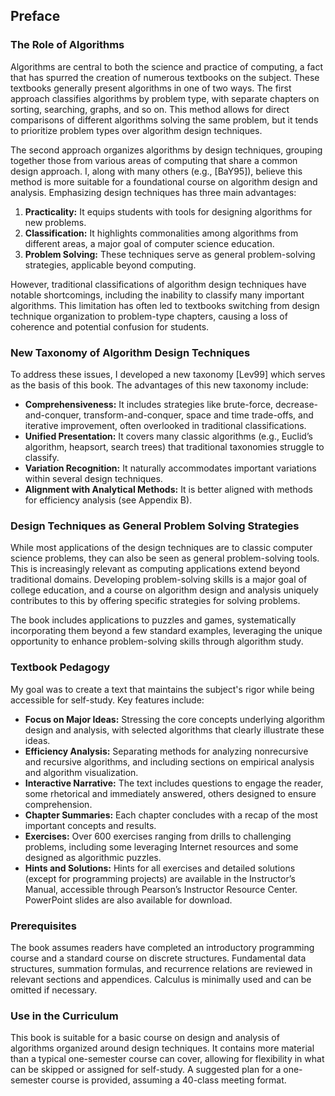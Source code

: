 ## Preface

### The Role of Algorithms

Algorithms are central to both the science and practice of computing, a fact that has spurred the creation of numerous textbooks on the subject. These textbooks generally present algorithms in one of two ways. The first approach classifies algorithms by problem type, with separate chapters on sorting, searching, graphs, and so on. This method allows for direct comparisons of different algorithms solving the same problem, but it tends to prioritize problem types over algorithm design techniques.

The second approach organizes algorithms by design techniques, grouping together those from various areas of computing that share a common design approach. I, along with many others (e.g., [BaY95]), believe this method is more suitable for a foundational course on algorithm design and analysis. Emphasizing design techniques has three main advantages: 

1. **Practicality:** It equips students with tools for designing algorithms for new problems.
2. **Classification:** It highlights commonalities among algorithms from different areas, a major goal of computer science education.
3. **Problem Solving:** These techniques serve as general problem-solving strategies, applicable beyond computing.

However, traditional classifications of algorithm design techniques have notable shortcomings, including the inability to classify many important algorithms. This limitation has often led to textbooks switching from design technique organization to problem-type chapters, causing a loss of coherence and potential confusion for students.

### New Taxonomy of Algorithm Design Techniques

To address these issues, I developed a new taxonomy [Lev99] which serves as the basis of this book. The advantages of this new taxonomy include:

- **Comprehensiveness:** It includes strategies like brute-force, decrease-and-conquer, transform-and-conquer, space and time trade-offs, and iterative improvement, often overlooked in traditional classifications.
- **Unified Presentation:** It covers many classic algorithms (e.g., Euclid’s algorithm, heapsort, search trees) that traditional taxonomies struggle to classify.
- **Variation Recognition:** It naturally accommodates important variations within several design techniques.
- **Alignment with Analytical Methods:** It is better aligned with methods for efficiency analysis (see Appendix B).

### Design Techniques as General Problem Solving Strategies

While most applications of the design techniques are to classic computer science problems, they can also be seen as general problem-solving tools. This is increasingly relevant as computing applications extend beyond traditional domains. Developing problem-solving skills is a major goal of college education, and a course on algorithm design and analysis uniquely contributes to this by offering specific strategies for solving problems.

The book includes applications to puzzles and games, systematically incorporating them beyond a few standard examples, leveraging the unique opportunity to enhance problem-solving skills through algorithm study.

### Textbook Pedagogy

My goal was to create a text that maintains the subject's rigor while being accessible for self-study. Key features include:

- **Focus on Major Ideas:** Stressing the core concepts underlying algorithm design and analysis, with selected algorithms that clearly illustrate these ideas.
- **Efficiency Analysis:** Separating methods for analyzing nonrecursive and recursive algorithms, and including sections on empirical analysis and algorithm visualization.
- **Interactive Narrative:** The text includes questions to engage the reader, some rhetorical and immediately answered, others designed to ensure comprehension.
- **Chapter Summaries:** Each chapter concludes with a recap of the most important concepts and results.
- **Exercises:** Over 600 exercises ranging from drills to challenging problems, including some leveraging Internet resources and some designed as algorithmic puzzles.
- **Hints and Solutions:** Hints for all exercises and detailed solutions (except for programming projects) are available in the Instructor’s Manual, accessible through Pearson’s Instructor Resource Center. PowerPoint slides are also available for download.

### Prerequisites

The book assumes readers have completed an introductory programming course and a standard course on discrete structures. Fundamental data structures, summation formulas, and recurrence relations are reviewed in relevant sections and appendices. Calculus is minimally used and can be omitted if necessary.

### Use in the Curriculum

This book is suitable for a basic course on design and analysis of algorithms organized around design techniques. It contains more material than a typical one-semester course can cover, allowing for flexibility in what can be skipped or assigned for self-study. A suggested plan for a one-semester course is provided, assuming a 40-class meeting format.